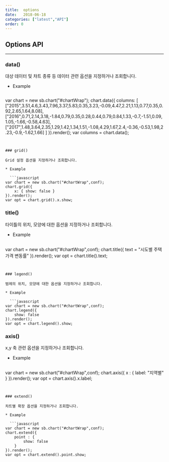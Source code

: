 ```yaml
---
title:  options
date:   2018-06-18
categories: ["latest","API"]
order: 0
---
```


## Options API
---

### data()

대상 데이터 및 챠트 종류 등 데이터 관련 옵션을 지정하거나 조회합니다.


* Example

  ```javascript
var chart = new sb.chart("#chartWrap");
chart.data({
    columns: [
    	["2015",3.51,4.6,3.43,7.96,3.37,5.83,0.35,3.23,-0.09,4.47,2.21,1.13,0.77,0.35,0.92,2.65,1.64,8.08],
        ["2016",0.71,2.14,3.18,-1.84,0.79,0.35,0.28,0.44,0.79,0.84,1.33,-0.7,-1.51,0.09,1.05,-1.66,-0.58,4.63],
        ["2017",1.48,3.64,2.35,1.29,1.42,1.34,1.51,-1.08,4.29,1.67,2.4,-0.36,-0.53,1.98,2.23,-0.9,-1.62,1.66]
    ]
}).render();
var columns = chart.data();
```


### grid()

Grid 설정 옵션을 지정하거나 조회합니다.

* Example

  ```javascript
var chart = new sb.chart("#chartWrap",conf);
chart.grid({
    x: { show: false }
}).render();
var opt = chart.grid().x.show;
```


### title()

타이틀의 위치, 모양에 대한 옵션을 지정하거나 조회합니다.

* Example

  ```javascript
var chart = new sb.chart("#chartWrap",conf);
chart.title({
    text = "시도별 주택가격 변동률"
}).render();
var opt = chart.title().text;
```


### legend()

범례의 위치, 모양에 대한 옵션을 지정하거나 조회합니다.

* Example

  ```javascript
var chart = new sb.chart("#chartWrap",conf);
chart.legend({
    show: false
}).render();
var opt = chart.legend().show;
```

### axis()

x,y 축 관련 옵션을 지정하거나 조회합니다.

* Example

  ```javascript
var chart = new sb.chart("#chartWrap",conf);
chart.axis({
    x : {
        label: "지역별"
    }
}).render();
var opt = chart.axis().x.label;
```


### extend()

차트별 확장 옵션을 지정하거나 조회합니다.

* Example

  ```javascript
var chart = new sb.chart("#chartWrap",conf);
chart.extend({
    point : {
        show: false
    }
}).render();
var opt = chart.extend().point.show;
```